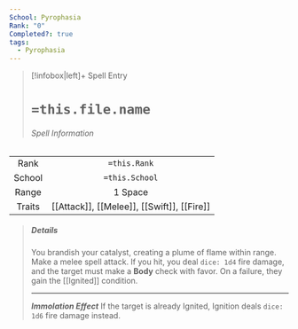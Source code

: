```yaml
---
School: Pyrophasia
Rank: "0"
Completed?: true
tags:
  - Pyrophasia
---
```

> [!infobox|left]+ Spell Entry
> # `=this.file.name`
> ###### Spell Information
|        |                                           |
|:------:|:-----------------------------------------:|
|  Rank  |               `=this.Rank`                |
| School |              `=this.School`               |
| Range  |                  1 Space                  |
| Traits | [[Attack]], [[Melee]], [[Swift]], [[Fire]] |
> ##### *Details*
> You brandish your catalyst, creating a plume of flame within range. Make a melee spell attack. If you hit, you deal `dice: 1d4` fire damage, and the target must make a **Body** check with favor. On a failure, they gain the [[Ignited]] condition. 
> - - -
> ***Immolation Effect***
> If the target is already Ignited, Ignition deals `dice: 1d6` fire damage instead.
